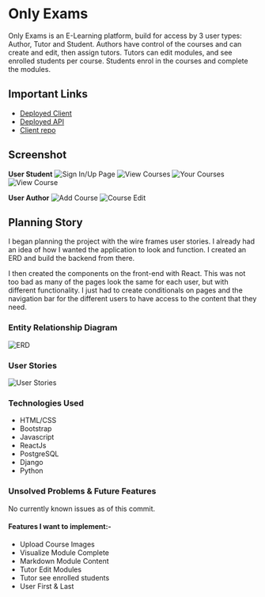 # Only Exams

Only Exams is an E-Learning platform, build for access by 3 user types: Author, Tutor and Student. 
Authors have control of the courses and can create and edit, then assign tutors.
Tutors can edit modules, and see enrolled students per course.
Students enrol in the courses and complete the modules.

## Important Links

- [Deployed Client](https://award59.github.io/Only-Exams-Client/)
- [Deployed API](https://capstone-proj-api.herokuapp.com/)
- [Client repo](https://github.com/AWard59/Only-Exams-Client)

## Screenshot

**User Student**
![Sign In/Up Page](https://i.imgur.com/Z9bBlEM.png)
![View Courses](https://i.imgur.com/Iv044QO.png)
![Your Courses](https://i.imgur.com/42zuNca.png)
![View Course](https://i.imgur.com/la6kanf.png)

**User Author**
![Add Course](https://i.imgur.com/VjMT25W.png)
![Course Edit](https://i.imgur.com/YvzetRb.png)


## Planning Story

I began planning the project with the wire frames user stories. I already had an idea of how I wanted the application to look and function. I created an ERD and build the backend from there.

I then created the components on the front-end with React. This was not too bad as many of the pages look the same for each user, but with different functionality. I just had to create conditionals on pages and the navigation bar for the different users to have access to the content that they need.

### Entity Relationship Diagram

![ERD](https://i.imgur.com/eWibH1p.png)

### User Stories

![User Stories](https://i.imgur.com/tLikdbE.png)

### Technologies Used

- HTML/CSS
- Bootstrap
- Javascript
- ReactJs
- PostgreSQL
- Django
- Python

### Unsolved Problems & Future Features

No currently known issues as of this commit.

#### Features I want to implement:-

- Upload Course Images
- Visualize Module Complete
- Markdown Module Content
- Tutor Edit Modules
- Tutor see enrolled students
- User First & Last

